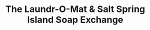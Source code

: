 ---
title: "The Laundr-O-Mat & Salt Spring Island Soap Exchange"
url: /salt-spring-island/the-laundr-o-mat-and-salt-spring-island-soap-exchange/
shop: laundry
---